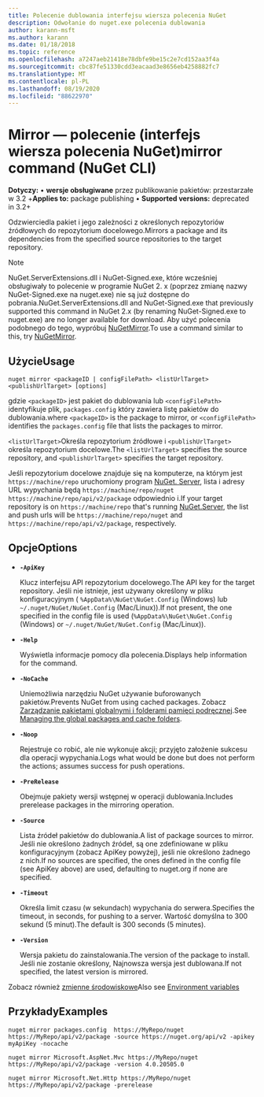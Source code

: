 ```yaml
---
title: Polecenie dublowania interfejsu wiersza polecenia NuGet
description: Odwołanie do nuget.exe polecenia dublowania
author: karann-msft
ms.author: karann
ms.date: 01/18/2018
ms.topic: reference
ms.openlocfilehash: a7247aeb21418e78dbfe9be15c2e7cd152aa3f4a
ms.sourcegitcommit: cbc87fe51330cdd3eacaad3e8656eb4258882fc7
ms.translationtype: MT
ms.contentlocale: pl-PL
ms.lasthandoff: 08/19/2020
ms.locfileid: "88622970"
---
```

# <a name="mirror-command-nuget-cli"></a><span data-ttu-id="f941a-103">Mirror — polecenie (interfejs wiersza polecenia NuGet)</span><span class="sxs-lookup"><span data-stu-id="f941a-103">mirror command (NuGet CLI)</span></span>

<span data-ttu-id="f941a-104">**Dotyczy:** &bullet; **wersje obsługiwane** przez publikowanie pakietów: przestarzałe w 3.2 +</span><span class="sxs-lookup"><span data-stu-id="f941a-104">**Applies to:** package publishing &bullet; **Supported versions:** deprecated in 3.2+</span></span>

<span data-ttu-id="f941a-105">Odzwierciedla pakiet i jego zależności z określonych repozytoriów źródłowych do repozytorium docelowego.</span><span class="sxs-lookup"><span data-stu-id="f941a-105">Mirrors a package and its dependencies from the specified source repositories to the target repository.</span></span>

> [!NOTE]
> <span data-ttu-id="f941a-106">NuGet.ServerExtensions.dll i NuGet-Signed.exe, które wcześniej obsługiwały to polecenie w programie NuGet 2. x (poprzez zmianę nazwy NuGet-Signed.exe na nuget.exe) nie są już dostępne do pobrania.</span><span class="sxs-lookup"><span data-stu-id="f941a-106">NuGet.ServerExtensions.dll and NuGet-Signed.exe that previously supported this command in NuGet 2.x (by renaming NuGet-Signed.exe to nuget.exe) are no longer available for download.</span></span> <span data-ttu-id="f941a-107">Aby użyć polecenia podobnego do tego, wypróbuj [NuGetMirror](https://www.nuget.org/packages/NuGetMirror/).</span><span class="sxs-lookup"><span data-stu-id="f941a-107">To use a command similar to this, try [NuGetMirror](https://www.nuget.org/packages/NuGetMirror/).</span></span>

## <a name="usage"></a><span data-ttu-id="f941a-108">Użycie</span><span class="sxs-lookup"><span data-stu-id="f941a-108">Usage</span></span>

```cli
nuget mirror <packageID | configFilePath> <listUrlTarget> <publishUrlTarget> [options]
```

<span data-ttu-id="f941a-109">gdzie `<packageID>` jest pakiet do dublowania lub `<configFilePath>` identyfikuje plik, `packages.config` który zawiera listę pakietów do dublowania.</span><span class="sxs-lookup"><span data-stu-id="f941a-109">where `<packageID>` is the package to mirror, or `<configFilePath>` identifies the `packages.config` file that lists the packages to mirror.</span></span>

<span data-ttu-id="f941a-110">`<listUrlTarget>`Określa repozytorium źródłowe i `<publishUrlTarget>` określa repozytorium docelowe.</span><span class="sxs-lookup"><span data-stu-id="f941a-110">The `<listUrlTarget>` specifies the source repository, and `<publishUrlTarget>` specifies the target repository.</span></span>

<span data-ttu-id="f941a-111">Jeśli repozytorium docelowe znajduje się na komputerze, na którym jest `https://machine/repo` uruchomiony program [NuGet. Server](../../hosting-packages/nuget-server.md), lista i adresy URL wypychania będą `https://machine/repo/nuget` `https://machine/repo/api/v2/package` odpowiednio i.</span><span class="sxs-lookup"><span data-stu-id="f941a-111">If your target repository is on `https://machine/repo` that's running [NuGet.Server](../../hosting-packages/nuget-server.md), the list and push urls will be `https://machine/repo/nuget` and `https://machine/repo/api/v2/package`, respectively.</span></span>

## <a name="options"></a><span data-ttu-id="f941a-112">Opcje</span><span class="sxs-lookup"><span data-stu-id="f941a-112">Options</span></span>

- **`-ApiKey`**

  <span data-ttu-id="f941a-113">Klucz interfejsu API repozytorium docelowego.</span><span class="sxs-lookup"><span data-stu-id="f941a-113">The API key for the target repository.</span></span> <span data-ttu-id="f941a-114">Jeśli nie istnieje, jest używany określony w pliku konfiguracyjnym ( `%AppData%\NuGet\NuGet.Config` (Windows) lub `~/.nuget/NuGet/NuGet.Config` (Mac/Linux)).</span><span class="sxs-lookup"><span data-stu-id="f941a-114">If not present,  the one specified in the config file is used (`%AppData%\NuGet\NuGet.Config` (Windows) or `~/.nuget/NuGet/NuGet.Config` (Mac/Linux)).</span></span>

- **`-Help`**

  <span data-ttu-id="f941a-115">Wyświetla informacje pomocy dla polecenia.</span><span class="sxs-lookup"><span data-stu-id="f941a-115">Displays help information for the command.</span></span>

- **`-NoCache`**

  <span data-ttu-id="f941a-116">Uniemożliwia narzędziu NuGet używanie buforowanych pakietów.</span><span class="sxs-lookup"><span data-stu-id="f941a-116">Prevents NuGet from using cached packages.</span></span> <span data-ttu-id="f941a-117">Zobacz [Zarządzanie pakietami globalnymi i folderami pamięci podręcznej](../../consume-packages/managing-the-global-packages-and-cache-folders.md).</span><span class="sxs-lookup"><span data-stu-id="f941a-117">See [Managing the global packages and cache folders](../../consume-packages/managing-the-global-packages-and-cache-folders.md).</span></span>

- **`-Noop`**

  <span data-ttu-id="f941a-118">Rejestruje co robić, ale nie wykonuje akcji; przyjęto założenie sukcesu dla operacji wypychania.</span><span class="sxs-lookup"><span data-stu-id="f941a-118">Logs what would be done but does not perform the actions; assumes success for push operations.</span></span>

- **`-PreRelease`**

  <span data-ttu-id="f941a-119">Obejmuje pakiety wersji wstępnej w operacji dublowania.</span><span class="sxs-lookup"><span data-stu-id="f941a-119">Includes prerelease packages in the mirroring operation.</span></span>

- **`-Source`**

  <span data-ttu-id="f941a-120">Lista źródeł pakietów do dublowania.</span><span class="sxs-lookup"><span data-stu-id="f941a-120">A list of package sources to mirror.</span></span> <span data-ttu-id="f941a-121">Jeśli nie określono żadnych źródeł, są one zdefiniowane w pliku konfiguracyjnym (zobacz ApiKey powyżej), jeśli nie określono żadnego z nich.</span><span class="sxs-lookup"><span data-stu-id="f941a-121">If no sources are specified, the ones defined in the config file (see ApiKey above) are used, defaulting to nuget.org if none are specified.</span></span>

- **`-Timeout`**

  <span data-ttu-id="f941a-122">Określa limit czasu (w sekundach) wypychania do serwera.</span><span class="sxs-lookup"><span data-stu-id="f941a-122">Specifies the timeout, in seconds, for pushing to a server.</span></span> <span data-ttu-id="f941a-123">Wartość domyślna to 300 sekund (5 minut).</span><span class="sxs-lookup"><span data-stu-id="f941a-123">The default is 300 seconds (5 minutes).</span></span>

- **`-Version`**

  <span data-ttu-id="f941a-124">Wersja pakietu do zainstalowania.</span><span class="sxs-lookup"><span data-stu-id="f941a-124">The version of the package to install.</span></span> <span data-ttu-id="f941a-125">Jeśli nie zostanie określony, Najnowsza wersja jest dublowana.</span><span class="sxs-lookup"><span data-stu-id="f941a-125">If not specified, the latest version is mirrored.</span></span>

<span data-ttu-id="f941a-126">Zobacz również [zmienne środowiskowe](cli-ref-environment-variables.md)</span><span class="sxs-lookup"><span data-stu-id="f941a-126">Also see [Environment variables](cli-ref-environment-variables.md)</span></span>

## <a name="examples"></a><span data-ttu-id="f941a-127">Przykłady</span><span class="sxs-lookup"><span data-stu-id="f941a-127">Examples</span></span>

```cli
nuget mirror packages.config  https://MyRepo/nuget https://MyRepo/api/v2/package -source https://nuget.org/api/v2 -apikey myApiKey -nocache

nuget mirror Microsoft.AspNet.Mvc https://MyRepo/nuget https://MyRepo/api/v2/package -version 4.0.20505.0

nuget mirror Microsoft.Net.Http https://MyRepo/nuget https://MyRepo/api/v2/package -prerelease
```
